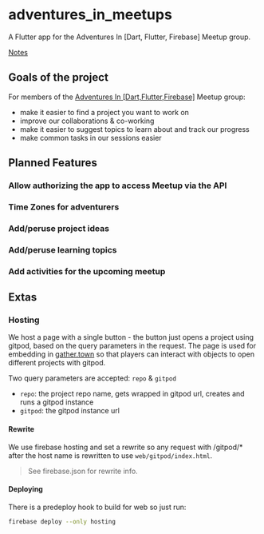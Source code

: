 # adventures_in_meetups

A Flutter app for the Adventures In [Dart, Flutter, Firebase] Meetup group.

[Notes](https://docs.google.com/document/d/1M3jSaD6v0GxtUofH-YUhswVG6Kvv-C-4mBad36_cijM/edit?usp=sharing)

## Goals of the project 

For members of the [Adventures In [Dart,Flutter,Firebase]](https://www.meetup.com/Adventures-in-Flutter-Firebase/) Meetup group: 

- make it easier to find a project you want to work on 
- improve our collaborations & co-working 
- make it easier to suggest topics to learn about and track our progress 
- make common tasks in our sessions easier 

## Planned Features 

### Allow authorizing the app to access Meetup via the API 

### Time Zones for adventurers 

### Add/peruse project ideas 

### Add/peruse learning topics 

### Add activities for the upcoming meetup 

## Extas 

### Hosting 

We host a page with a single button - the button just opens a project using gitpod, based on the query parameters in the request. The page is used for embedding in [gather.town](gather.town) so that players can interact with objects to open different projects with gitpod. 

Two query parameters are accepted: `repo` & `gitpod`
- `repo`: the project repo name, gets wrapped in gitpod url, creates and runs a gitpod instance
- `gitpod`: the gitpod instance url

#### Rewrite 

We use firebase hosting and set a rewrite so any request with /gitpod/* after the host name is rewritten to use `web/gitpod/index.html`.

> See firebase.json for rewrite info.

#### Deploying 

There is a predeploy hook to build for web so just run:

```sh
firebase deploy --only hosting
```